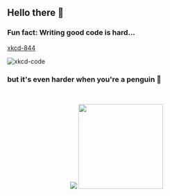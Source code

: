 ## Hello there 👋
<!--
**thk-cheng/thk-cheng** is a ✨ _special_ ✨ repository because its `README.md` (this file) appears on your GitHub profile.

Here are some ideas to get you started:

- 🔭 I’m currently working on ...
- 🌱 I’m currently learning ...
- 👯 I’m looking to collaborate on ...
- 🤔 I’m looking for help with ...
- 💬 Ask me about ...
- 📫 How to reach me: ...
- 😄 Pronouns: ...
- ⚡ Fun fact: ...

![<Badge Name>](https://img.shields.io/badge/<Badge Text>-<Background Color>?style=for-the-badge&logo=<Icon Name>&logoColor=<Logo Color>)
![github](https://img.shields.io/badge/GitHub-000000?style=for-the-badge&logo=GitHub&logoColor=white)]
-->

### Fun fact: Writing good code is hard...

[xkcd-844](https://xkcd.com/844/)

![xkcd-code](https://imgs.xkcd.com/comics/good_code.png)

### but it's even harder when you're a penguin 🐧

<br>

<p align="center">
  <img src="https://github-readme-stats.vercel.app/api?username=thk-cheng" />
  <img src="https://github-readme-stats.vercel.app/api/top-langs/?username=thk-cheng&layout=compact" height="195rem"/>
</p>

<!--
<img src="https://github-readme-stats.vercel.app/api/top-langs/?username=thk-cheng&layout=compact&card_width=250&langs_count=8" height="195rem" />
-->
